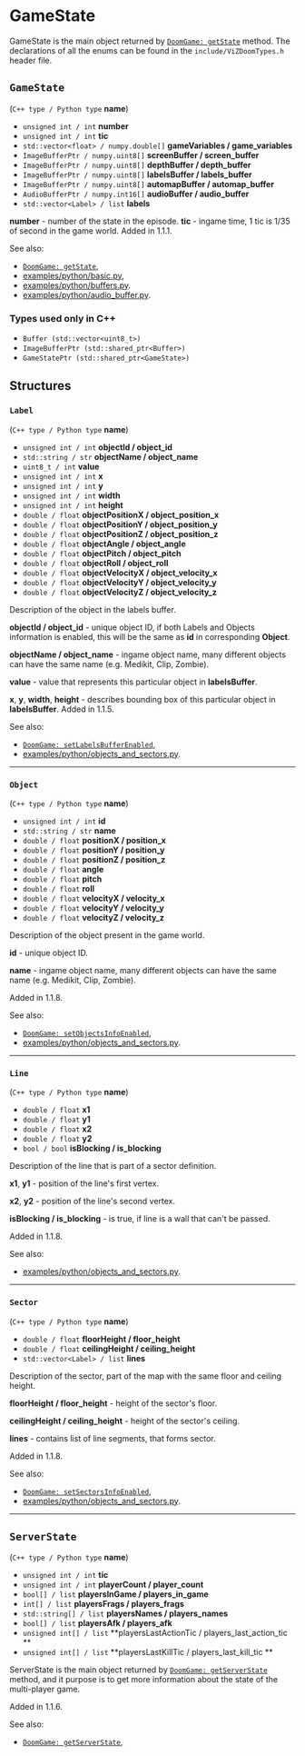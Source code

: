# GameState

GameState is the main object returned by [`DoomGame: getState`](./doomGame.md#getstate) method.
The declarations of all the enums can be found in the `include/ViZDoomTypes.h` header file.


## `GameState`
(`C++ type / Python type` **name**)

- `unsigned int / int` **number**
- `unsigned int / int` **tic**
- `std::vector<float> / numpy.double[]` **gameVariables / game_variables**
- `ImageBufferPtr / numpy.uint8[]`  **screenBuffer / screen_buffer**
- `ImageBufferPtr / numpy.uint8[]`  **depthBuffer / depth_buffer**
- `ImageBufferPtr / numpy.uint8[]`  **labelsBuffer / labels_buffer**
- `ImageBufferPtr / numpy.uint8[]`  **automapBuffer / automap_buffer**
- `AudioBufferPtr / numpy.int16[]` **audioBuffer / audio_buffer**
- `std::vector<Label> / list`  **labels**

**number** - number of the state in the episode.
**tic** - ingame time, 1 tic is 1/35 of second in the game world. Added in 1.1.1.

See also:
- [`DoomGame: getState`](./doomGame.md#getstate),
- [examples/python/basic.py](https://github.com/Farama-Foundation/ViZDoom/tree/master/examples/python/basic.py),
- [examples/python/buffers.py](https://github.com/Farama-Foundation/ViZDoom/tree/master/examples/python/buffers.py).
- [examples/python/audio_buffer.py](https://github.com/Farama-Foundation/ViZDoom/tree/master/examples/python/audio_buffer.py).



### Types used only in C++

- `Buffer (std::vector<uint8_t>)`
- `ImageBufferPtr (std::shared_ptr<Buffer>)`
- `GameStatePtr (std::shared_ptr<GameState>)`


## Structures


### `Label`
(`C++ type / Python type` **name**)

- `unsigned int / int` **objectId / object_id**
- `std::string / str` **objectName / object_name**
- `uint8_t / int` **value**
- `unsigned int / int` **x**
- `unsigned int / int` **y**
- `unsigned int / int` **width**
- `unsigned int / int` **height**
- `double / float` **objectPositionX / object_position_x**
- `double / float` **objectPositionY / object_position_y**
- `double / float` **objectPositionZ / object_position_z**
- `double / float` **objectAngle / object_angle**
- `double / float` **objectPitch / object_pitch**
- `double / float` **objectRoll / object_roll**
- `double / float` **objectVelocityX / object_velocity_x**
- `double / float` **objectVelocityY / object_velocity_y**
- `double / float` **objectVelocityZ / object_velocity_z**


Description of the object in the labels buffer.

**objectId / object_id** - unique object ID, if both Labels and Objects information is enabled, this will be the same as **id** in corresponding **Object**.

**objectName / object_name** - ingame object name, many different objects can have the same name (e.g. Medikit, Clip, Zombie).

**value** - value that represents this particular object in **labelsBuffer**.

**x**, **y**, **width**, **height** - describes bounding box of this particular object in **labelsBuffer**. Added in 1.1.5.


See also:
- [`DoomGame: setLabelsBufferEnabled`](./doomGame.md#setlabelsbufferenabled),
- [examples/python/objects_and_sectors.py](https://github.com/Farama-Foundation/ViZDoom/tree/master/examples/python/labels_buffer.py).


---
### `Object`
(`C++ type / Python type` **name**)

- `unsigned int / int` **id**
- `std::string / str` **name**
- `double / float` **positionX / position_x**
- `double / float` **positionY / position_y**
- `double / float` **positionZ / position_z**
- `double / float` **angle**
- `double / float` **pitch**
- `double / float` **roll**
- `double / float` **velocityX / velocity_x**
- `double / float` **velocityY / velocity_y**
- `double / float` **velocityZ / velocity_z**

Description of the object present in the game world.

**id** - unique object ID.

**name** - ingame object name, many different objects can have the same name (e.g. Medikit, Clip, Zombie).

Added in 1.1.8.

See also:
- [`DoomGame: setObjectsInfoEnabled`](./doomGame.md#setsectorsinfoenabled),
- [examples/python/objects_and_sectors.py](https://github.com/Farama-Foundation/ViZDoom/tree/master/examples/python/objects_and_sectors.py).


---
### `Line`
(`C++ type / Python type` **name**)

- `double / float` **x1**
- `double / float` **y1**
- `double / float` **x2**
- `double / float` **y2**
- `bool / bool` **isBlocking / is_blocking**

Description of the line that is part of a sector definition.

**x1**, **y1** - position of the line's first vertex.

**x2**, **y2** - position of the line's second vertex.

**isBlocking / is_blocking** - is true, if line is a wall that can't be passed.

Added in 1.1.8.

See also:
- [examples/python/objects_and_sectors.py](https://github.com/Farama-Foundation/ViZDoom/tree/master/examples/python/objects_and_sectors.py).


---
### `Sector`
(`C++ type / Python type` **name**)

- `double / float` **floorHeight / floor_height**
- `double / float` **ceilingHeight / ceiling_height**
- `std::vector<Label> / list` **lines**

Description of the sector, part of the map with the same floor and ceiling height.

**floorHeight / floor_height** - height of the sector's floor.

**ceilingHeight / ceiling_height** - height of the sector's ceiling.

**lines** - contains list of line segments, that forms sector.

Added in 1.1.8.

See also:
- [`DoomGame: setSectorsInfoEnabled`](./doomGame.md#setsectorsinfoenabled),
- [examples/python/objects_and_sectors.py](https://github.com/Farama-Foundation/ViZDoom/tree/master/examples/python/objects_and_sectors.py).


---
## `ServerState`
(`C++ type / Python type` **name**)

- `unsigned int / int` **tic**
- `unsigned int / int` **playerCount / player_count**
- `bool[] / list` **playersInGame / players_in_game**
- `int[] / list` **playersFrags / players_frags**
- `std::string[] / list` **playersNames / players_names**
- `bool[] / list` **playersAfk / players_afk**
- `unsigned int[] / list` **playersLastActionTic / players_last_action_tic **
- `unsigned int[] / list` **playersLastKillTic / players_last_kill_tic **

ServerState is the main object returned by [`DoomGame: getServerState`](./doomGame.md#getserverstate) method, and it purpose is to get more information about the state of the multi-player game.

Added in 1.1.6.

See also:
- [`DoomGame: getServerState`](./doomGame.md#getserverstate),

